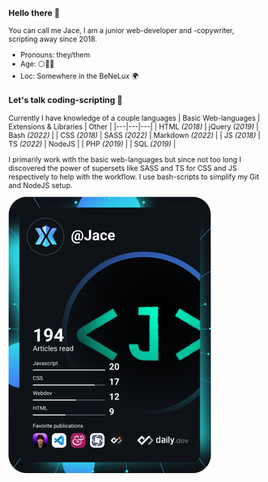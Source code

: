 ### Hello there 👋

You can call me Jace, I am a junior web-developer and -copywriter, scripting away since 2018.

- Pronouns: they/them
- Age: ⚪🥈🐉
- Loc: Somewhere in the BeNeLux 🌍

### Let's talk coding-scripting 👀

Currently I have knowledge of a couple languages
| Basic Web-languages | Extensions & Libraries | Other |
|---|---|---|
| HTML _(2018)_ | jQuery _(2019)_ | Bash _(2022)_ |
| CSS _(2018)_ | SASS _(2022)_ | Markdown _(2022)_ |
| JS _(2018)_ | TS _(2022)_ | NodeJS |
| PHP _(2019)_ |
| SQL _(2019)_ | 

I primarily work with the basic web-languages but since not too long I discovered the power of supersets like SASS and TS for CSS and JS respectively to help with the workflow. I use bash-scripts to simplify my Git and NodeJS setup.

<a href="https://app.daily.dev/Jace"><img src="https://github.com/ScriptJayT/ScriptJayT/blob/main/devcard.svg" width="400" alt="Jace's Dev Card"/></a>

